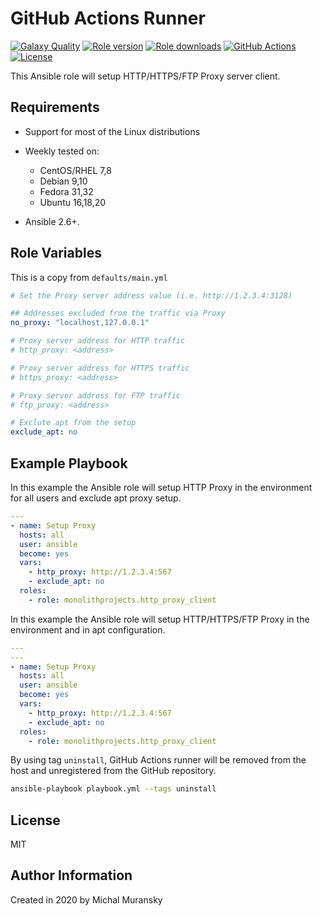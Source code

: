 # GitHub Actions Runner

[![Galaxy Quality](https://img.shields.io/ansible/quality/xxxx?style=flat&logo=ansible)](https://galaxy.ansible.com/monolithprojects/http_proxy_client)
[![Role version](https://img.shields.io/github/v/release/MonolithProjects/ansible-http_proxy_client)](https://galaxy.ansible.com/monolithprojects/http_proxy_client)
[![Role downloads](https://img.shields.io/ansible/role/d/xxxx)](https://galaxy.ansible.com/monolithprojects/http_proxy_client)
[![GitHub Actions](https://github.com/MonolithProjects/ansible-http_proxy_client/workflows/molecule%20test/badge.svg?branch=master)](https://github.com/MonolithProjects/ansible-http_proxy_client/actions)
[![License](https://img.shields.io/github/license/MonolithProjects/ansible-http_proxy_client)](https://github.com/MonolithProjects/ansible-http_proxy_client/blob/master/LICENSE)

This Ansible role will setup HTTP/HTTPS/FTP Proxy server client.

## Requirements

* Support for most of the Linux distributions

* Weekly tested on:
  * CentOS/RHEL 7,8
  * Debian 9,10
  * Fedora 31,32
  * Ubuntu 16,18,20

* Ansible 2.6+.

## Role Variables

This is a copy from `defaults/main.yml`

```yaml
# Set the Proxy server address value (i.e. http://1.2.3.4:3128)

## Addresses excluded from the traffic via Proxy
no_proxy: "localhost,127.0.0.1"

# Proxy server address for HTTP traffic
# http_proxy: <address>

# Proxy server address for HTTPS traffic
# https_proxy: <address>

# Proxy server address for FTP traffic
# ftp_proxy: <address>

# Exclute apt from the setup
exclude_apt: no
```

## Example Playbook

In this example the Ansible role will setup HTTP Proxy in the environment for all users and exclude apt proxy setup.

```yaml
---
- name: Setup Proxy
  hosts: all
  user: ansible
  become: yes
  vars:
    - http_proxy: http://1.2.3.4:567
    - exclude_apt: no
  roles:
    - role: monolithprojects.http_proxy_client
```

In this example the Ansible role will setup HTTP/HTTPS/FTP Proxy in the environment and in apt configuration.

```yaml
---
---
- name: Setup Proxy
  hosts: all
  user: ansible
  become: yes
  vars:
    - http_proxy: http://1.2.3.4:567
    - exclude_apt: no
  roles:
    - role: monolithprojects.http_proxy_client
```

By using tag `uninstall`, GitHub Actions runner will be removed from the host and unregistered from the GitHub repository.

```bash
ansible-playbook playbook.yml --tags uninstall
```

## License

MIT

## Author Information

Created in 2020 by Michal Muransky
